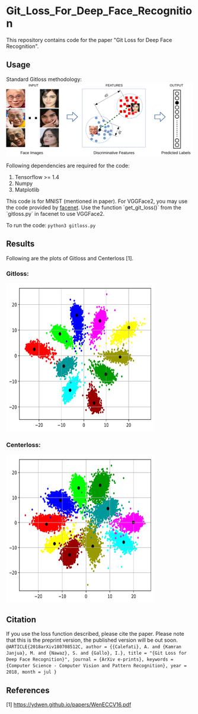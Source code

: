 # Git_Loss_For_Deep_Face_Recognition
This repository contains code for the paper "Git Loss for Deep Face Recognition". 

## Usage
Standard Gitloss methodology:
<img src="results/push-pull-distance-1.png"/>

Following dependencies are required for the code:

<ol>
  <li>Tensorflow >= 1.4 </li>
  <li>Numpy</li>
  <li>Matplotlib</li>
</ol>
This code is for MNIST (mentioned in paper). For VGGFace2, you may use the code provided by <a href="https://github.com/davidsandberg/facenet">facenet</a>. Use the function `get_git_loss()` from the `gitloss.py` in facenet to use VGGFace2. 

To run the code: `python3 gitloss.py`

## Results 
Following are the plots of Gitloss and Centerloss [1].
### Gitloss: 
<img src="results/git-loss-lc001-lg01.png" height="400" width="400"/>

### Centerloss: 
<img src="results/center-loss-lc001-lg0.png" height="400" width="400"/>

## Citation
If you use the loss function described, please cite the paper. Please note that this is the preprint version, the published version will be out soon.
`@ARTICLE{2018arXiv180708512C,
   author = {{Calefati}, A. and {Kamran Janjua}, M. and {Nawaz}, S. and {Gallo}, I.},
   title = "{Git Loss for Deep Face Recognition}",
   journal = {ArXiv e-prints},
   keywords = {Computer Science - Computer Vision and Pattern Recognition},
   year = 2018,
   month = jul
}`

## References
[1] https://ydwen.github.io/papers/WenECCV16.pdf
